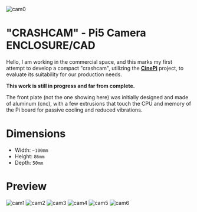 ![cam0](https://github.com/GM82skg/pi5_cambox_CAD/blob/main/images/000.png)
# "CRASHCAM" - Pi5 Camera ENCLOSURE/CAD

Hello, I am working in the commercial space, and this marks my first attempt to develop a compact "crashcam", utilizing the [**CinePi**](https://github.com/cinepi) project, to evaluate its suitability for our production needs.

**This work is still in progress and far from complete.**

The front plate (not the one showing here) was initially designed and made of aluminum (cnc), with a few extrusions that touch the CPU and memory of the Pi board for passive cooling and reduced vibrations.

# Dimensions
- Width: `~100mm`
- Height: `86mm`
- Depth: `50mm`

# Preview

![cam1](https://github.com/GM82skg/pi5_cambox_CAD/blob/main/images/001.png)
![cam2](https://github.com/GM82skg/pi5_cambox_CAD/blob/main/images/002.png)
![cam3](https://github.com/GM82skg/pi5_cambox_CAD/blob/main/images/003.png)
![cam4](https://github.com/GM82skg/pi5_cambox_CAD/blob/main/images/004.png)
![cam5](https://github.com/GM82skg/pi5_cambox_CAD/blob/main/images/005.png)
![cam6](https://github.com/GM82skg/pi5_cambox_CAD/blob/main/images/006.png)
